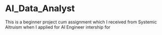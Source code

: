 # AI_Data_Analyst
This is a beginner project cum assignment which I received from Systemic Altruism when I applied for AI Engineer intership  for 
